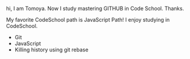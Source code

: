 hi, I am Tomoya.
Now I study mastering GITHUB in Code School.
Thanks.

My favorite CodeSchool path is JavaScript Path!
I enjoy studying in CodeSchool.

* Git
* JavaScript
* Killing history using git rebase
